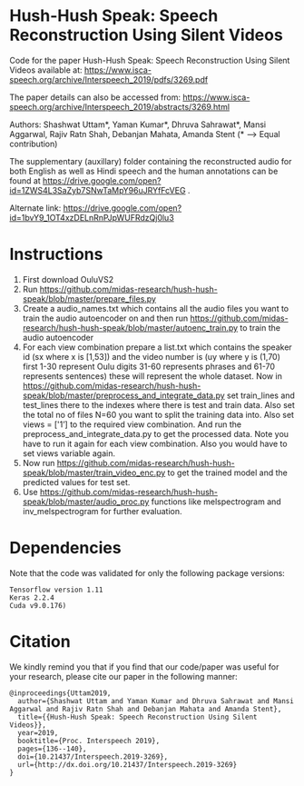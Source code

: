 # Hush-Hush Speak: Speech Reconstruction Using Silent Videos

Code for the paper Hush-Hush Speak: Speech Reconstruction Using Silent Videos available at: https://www.isca-speech.org/archive/Interspeech_2019/pdfs/3269.pdf

The paper details can also be accessed from: https://www.isca-speech.org/archive/Interspeech_2019/abstracts/3269.html

Authors: Shashwat Uttam\*, Yaman Kumar\*, Dhruva Sahrawat\*, Mansi Aggarwal, Rajiv Ratn Shah, Debanjan Mahata, Amanda Stent 
(\* --> Equal contribution)

The supplementary (auxillary) folder containing the reconstructed audio for both English as well as Hindi speech and the human annotations can be found at https://drive.google.com/open?id=1ZWS4L3SaZyb7SNwTaMpY96uJRYfFcVEG .

Alternate link: https://drive.google.com/open?id=1bvY9_1OT4xzDELnRnPJpWUFRdzQj0lu3



# Instructions

1. First  download OuluVS2 
2. Run https://github.com/midas-research/hush-hush-speak/blob/master/prepare_files.py
3. Create a audio_names.txt which contains all the audio files you want to train the audio autoencoder on and then run  https://github.com/midas-research/hush-hush-speak/blob/master/autoenc_train.py to train the audio autoencoder
4. For each view combination prepare a list.txt which contains the speaker id (sx where x is [1,53])  and the video number is (uy where y is (1,70) first 1-30 represent Oulu digits 31-60 represents phrases and 61-70 represents sentences) these will represent the whole dataset. Now in https://github.com/midas-research/hush-hush-speak/blob/master/preprocess_and_integrate_data.py set train_lines and test_lines there to the indexes where there is test and train data. Also set the  total no of files N=60 you want to split the training data into. Also set views = ['1’] to the required view combination. And run the preprocess_and_integrate_data.py to get the processed data. Note you have to run it again for each view combination. Also you would have to set views variable again. 
5.  Now run https://github.com/midas-research/hush-hush-speak/blob/master/train_video_enc.py to get the trained model and the predicted values for test set. 
6. Use https://github.com/midas-research/hush-hush-speak/blob/master/audio_proc.py  functions like melspectrogram and inv_melspectrogram  for further evaluation. 

# Dependencies

Note that the code was validated for only the following package versions:
```
Tensorflow version 1.11
Keras 2.2.4
Cuda v9.0.176)
```

# Citation

We kindly remind you that if you find that our code/paper was useful for your research, please cite our paper in the following manner:
```
@inproceedings{Uttam2019,
  author={Shashwat Uttam and Yaman Kumar and Dhruva Sahrawat and Mansi Aggarwal and Rajiv Ratn Shah and Debanjan Mahata and Amanda Stent},
  title={{Hush-Hush Speak: Speech Reconstruction Using Silent Videos}},
  year=2019,
  booktitle={Proc. Interspeech 2019},
  pages={136--140},
  doi={10.21437/Interspeech.2019-3269},
  url={http://dx.doi.org/10.21437/Interspeech.2019-3269}
}
```
